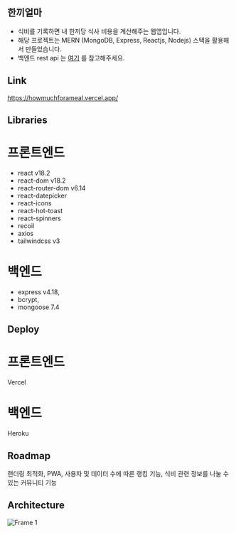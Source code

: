 ## 한끼얼마
- 식비를 기록하면 내 한끼당 식사 비용을 계산해주는 웹앱입니다.
- 해당 프로젝트는 MERN (MongoDB, Express, Reactjs, Nodejs) 스택을 활용해서 만들었습니다.
- 백엔드 rest api 는 [여기](https://github.com/keemkeeman/howmuchforameal-back-end) 를 참고해주세요.

## Link
https://howmuchforameal.vercel.app/

## Libraries
# 프론트엔드
- react v18.2
- react-dom v18.2
- react-router-dom v6.14
- react-datepicker
- react-icons
- react-hot-toast
- react-spinners
- recoil
- axios
- tailwindcss v3
# 백엔드
- express v4.18,
- bcrypt,
- mongoose 7.4


## Deploy
# 프론트엔드
Vercel
# 백엔드
Heroku

## Roadmap
랜더링 최적화, PWA, 사용자 및 데이터 수에 따른 랭킹 기능, 식비 관련 정보를 나눌 수 있는 커뮤니티 기능

## Architecture
![Frame 1](https://github.com/keemkeeman/manstagram/assets/82154123/d99b2b57-6654-4db2-bdba-90ec4ef03afb)
